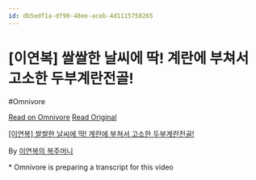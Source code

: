 ```yaml
---
id: db5edf1a-df90-48ee-aceb-4d1115758265
---
```


# [이연복] 쌀쌀한 날씨에 딱! 계란에 부쳐서 고소한 두부계란전골!
#Omnivore
 
[Read on Omnivore](https://omnivore.app/me/https-www-youtube-com-watch-v-v-guqr-vwxina-192a2d59174)
[Read Original](https://www.youtube.com/watch?v=VGuqrVWXINA)
 
[\[이연복\] 쌀쌀한 날씨에 딱! 계란에 부쳐서 고소한 두부계란전골!](https://www.youtube.com/watch?v=VGuqrVWXINA)

By [이연복의 복주머니](https://www.youtube.com/@leeyeonbok)

\* Omnivore is preparing a transcript for this video